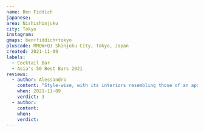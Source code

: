 ```yaml
---
name: Ben Fiddich
japanese: 
area: Nishishinjuku
city: Tokyo
instagram: 
gmaps: ben+fiddich+tokyo
pluscode: MMQW+QJ Shinjuku City, Tokyo, Japan
created: 2021-11-09
labels:
  - Cocktail Bar
  - Asia's 50 Best Bars 2021
reviews:
  - author: Alessandro
    content: "Style-wise, with its interiors resembling those of an apothecary, Ben Fiddich is as evokative as any bar can be. Unfortunately, its cocktails did not quite lived to the hype. Old fashioned: unbalanced. Pear-based cocktail: too weak. Final score: good but no great."
    when: 2021-11-09
    verdict: 3
  - author: 
    content: 
    when: 
    verdict: 
---
```

